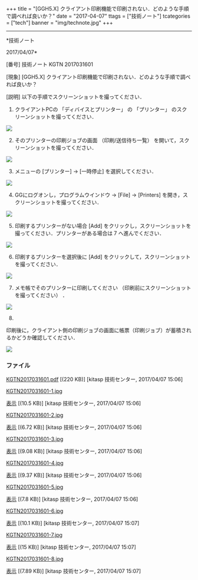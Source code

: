 ﻿+++
title = "[GGH5.X] クライアント印刷機能で印刷されない．どのような手順で調べれば良いか？"
date = "2017-04-07"
ttags = ["技術ノート"]
tcategories = ["tech"]
banner = "img/technote.jpg"
+++

-----------------------------------------------------------------------------------------------------------------------------

*技術ノート

2017/04/07*


[番号]
技術ノート KGTN 2017031601

[現象]
[GGH5.X]
クライアント印刷機能で印刷されない．どのような手順で調べれば良いか？

[説明]
以下の手順でスクリーンショットを撮ってください．

1. クライアントPCの 「ディバイスとプリンター」 の 「プリンター」
のスクリーンショットを撮ってください．

![](http://techreport.kitasp.net/attachments/download/3351/KGTN2017031601-1.jpg)

2. そのプリンターの印刷ジョブの画面 （印刷/送信待ち一覧）
を開いて，スクリーンショットを撮ってください．

![](http://techreport.kitasp.net/attachments/download/3352/KGTN2017031601-2.jpg)

3. メニューの [プリンター] → [一時停止] を選択してください．

![](http://techreport.kitasp.net/attachments/download/3353/KGTN2017031601-3.jpg)

4. GGにログオンし，プログラムウインドウ → [File] → [Printers]
を開き，スクリーンショットを撮ってください．

![](http://techreport.kitasp.net/attachments/download/3354/KGTN2017031601-4.jpg)

5. 印刷するプリンターがない場合 [Add]
をクリックし，スクリーンショットを撮ってください．プリンターがある場合は
7 へ進んでください．

![](http://techreport.kitasp.net/attachments/download/3355/KGTN2017031601-5.jpg)

6. 印刷するプリンターを選択後に [Add]
をクリックして，スクリーンショットを撮ってください．

![](http://techreport.kitasp.net/attachments/download/3356/KGTN2017031601-6.jpg)

7. メモ帳でそのプリンターに印刷してください
（印刷前にスクリーンショットを撮ってください） ．

![](http://techreport.kitasp.net/attachments/download/3357/KGTN2017031601-7.jpg)

8.
印刷後に，クライアント側の印刷ジョブの画面に帳票（印刷ジョブ）が蓄積されるかどうか確認してください．

![](http://techreport.kitasp.net/attachments/download/3358/KGTN2017031601-8.jpg)


### ファイル

 
 


[KGTN2017031601.pdf](http://techreport.kitasp.net/attachments/download/3350/KGTN2017031601.pdf)
 [(220 KB)] [kitasp 技術センター, 2017/04/07
15:06]

[KGTN2017031601-1.jpg](http://techreport.kitasp.net/attachments/download/3351/KGTN2017031601-1.jpg)

[表示](http://techreport.kitasp.net/attachments/3351/KGTN2017031601-1.jpg "表示")
 [(10.5 KB)] [kitasp 技術センター, 2017/04/07
15:06]

[KGTN2017031601-2.jpg](http://techreport.kitasp.net/attachments/download/3352/KGTN2017031601-2.jpg)

[表示](http://techreport.kitasp.net/attachments/3352/KGTN2017031601-2.jpg "表示")
 [(6.72 KB)] [kitasp 技術センター, 2017/04/07
15:06]

[KGTN2017031601-3.jpg](http://techreport.kitasp.net/attachments/download/3353/KGTN2017031601-3.jpg)

[表示](http://techreport.kitasp.net/attachments/3353/KGTN2017031601-3.jpg "表示")
 [(9.08 KB)] [kitasp 技術センター, 2017/04/07
15:06]

[KGTN2017031601-4.jpg](http://techreport.kitasp.net/attachments/download/3354/KGTN2017031601-4.jpg)

[表示](http://techreport.kitasp.net/attachments/3354/KGTN2017031601-4.jpg "表示")
 [(9.37 KB)] [kitasp 技術センター, 2017/04/07
15:06]

[KGTN2017031601-5.jpg](http://techreport.kitasp.net/attachments/download/3355/KGTN2017031601-5.jpg)

[表示](http://techreport.kitasp.net/attachments/3355/KGTN2017031601-5.jpg "表示")
 [(7.8 KB)] [kitasp 技術センター, 2017/04/07
15:06]

[KGTN2017031601-6.jpg](http://techreport.kitasp.net/attachments/download/3356/KGTN2017031601-6.jpg)

[表示](http://techreport.kitasp.net/attachments/3356/KGTN2017031601-6.jpg "表示")
 [(10.1 KB)] [kitasp 技術センター, 2017/04/07
15:07]

[KGTN2017031601-7.jpg](http://techreport.kitasp.net/attachments/download/3357/KGTN2017031601-7.jpg)

[表示](http://techreport.kitasp.net/attachments/3357/KGTN2017031601-7.jpg "表示")
 [(15 KB)] [kitasp 技術センター, 2017/04/07
15:07]

[KGTN2017031601-8.jpg](http://techreport.kitasp.net/attachments/download/3358/KGTN2017031601-8.jpg)

[表示](http://techreport.kitasp.net/attachments/3358/KGTN2017031601-8.jpg "表示")
 [(7.89 KB)] [kitasp 技術センター, 2017/04/07
15:07]


 


 

